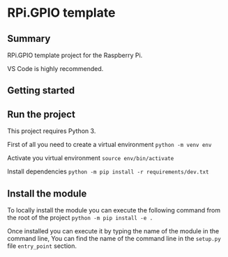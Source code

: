 # RPi.GPIO template
## Summary
RPi.GPIO template project for the Raspberry Pi.

VS Code is highly recommended.

## Getting started
## Run the project
This project requires Python 3.

First of all you need to create a virtual environment
`python -m venv env`

Activate you virtual environment
`source env/bin/activate`

Install dependencies
`python -m pip install -r requirements/dev.txt`

## Install the module
To locally install the module you can execute the following command from the root of the project
`python -m pip install -e .`

Once installed you can execute it by typing the name of the module in the command line, You can find the name of the command line in the `setup.py` file `entry_point` section.
